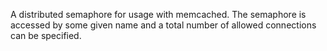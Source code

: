 A distributed semaphore for usage with memcached. The semaphore is accessed
by some given name and a total number of allowed connections can be
specified.
